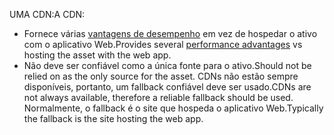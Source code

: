 <span data-ttu-id="48048-101">UMA CDN:</span><span class="sxs-lookup"><span data-stu-id="48048-101">A CDN:</span></span>

* <span data-ttu-id="48048-102">Fornece várias [vantagens de desempenho](/office365/enterprise/content-delivery-networks#how-do-cdns-make-services-work-faster) em vez de hospedar o ativo com o aplicativo Web.</span><span class="sxs-lookup"><span data-stu-id="48048-102">Provides several [performance advantages](/office365/enterprise/content-delivery-networks#how-do-cdns-make-services-work-faster) vs hosting the asset with the web app.</span></span>
* <span data-ttu-id="48048-103">Não deve ser confiável como a única fonte para o ativo.</span><span class="sxs-lookup"><span data-stu-id="48048-103">Should not be relied on as the only source for the asset.</span></span> <span data-ttu-id="48048-104">CDNs não estão sempre disponíveis, portanto, um fallback confiável deve ser usado.</span><span class="sxs-lookup"><span data-stu-id="48048-104">CDNs are not always available, therefore a reliable fallback should be used.</span></span> <span data-ttu-id="48048-105">Normalmente, o fallback é o site que hospeda o aplicativo Web.</span><span class="sxs-lookup"><span data-stu-id="48048-105">Typically the fallback is the site hosting the web app.</span></span>